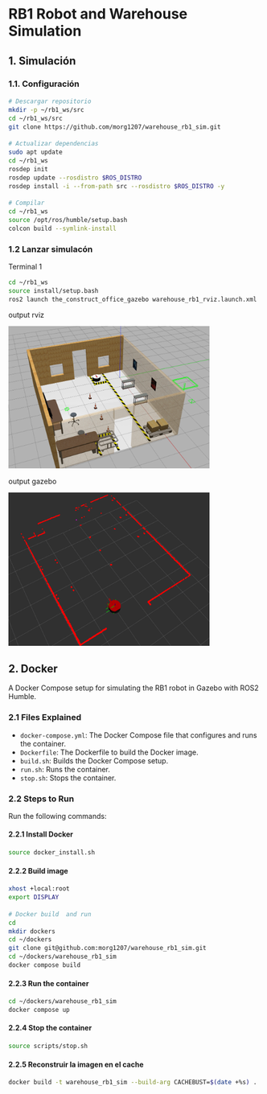 # RB1 Robot and Warehouse Simulation



## 1. Simulación

### 1.1. Configuración
```bash
# Descargar repositorio
mkdir -p ~/rb1_ws/src
cd ~/rb1_ws/src
git clone https://github.com/morg1207/warehouse_rb1_sim.git

# Actualizar dependencias
sudo apt update
cd ~/rb1_ws
rosdep init
rosdep update --rosdistro $ROS_DISTRO
rosdep install -i --from-path src --rosdistro $ROS_DISTRO -y

# Compilar
cd ~/rb1_ws
source /opt/ros/humble/setup.bash 
colcon build --symlink-install
```

### 1.2 Lanzar simulacón
Terminal 1 
```bash
cd ~/rb1_ws
source install/setup.bash
ros2 launch the_construct_office_gazebo warehouse_rb1_rviz.launch.xml
```
output rviz

<img src="./images/gazebo.png" alt="rviz" width="400"/>  

output gazebo

<img src="./images/rviz.png" alt="rviz" width="400"/>  


## 2. Docker
A Docker Compose setup for simulating the RB1 robot in Gazebo with ROS2 Humble.

### 2.1 Files Explained

- `docker-compose.yml`: The Docker Compose file that configures and runs the container.
- `Dockerfile`: The Dockerfile to build the Docker image.
- `build.sh`: Builds the Docker Compose setup.
- `run.sh`: Runs the container.
- `stop.sh`: Stops the container.

### 2.2 Steps to Run

Run the following commands:


#### 2.2.1 Install Docker

```sh
source docker_install.sh
```

#### 2.2.2 Build image

```sh
xhost +local:root
export DISPLAY

# Docker build  and run
cd 
mkdir dockers
cd ~/dockers
git clone git@github.com:morg1207/warehouse_rb1_sim.git
cd ~/dockers/warehouse_rb1_sim 
docker compose build 
```

#### 2.2.3 Run the container

```sh
cd ~/dockers/warehouse_rb1_sim 
docker compose up
```

#### 2.2.4 Stop the container

```sh
source scripts/stop.sh

```

#### 2.2.5 Reconstruir la imagen en el cache 

```sh
docker build -t warehouse_rb1_sim --build-arg CACHEBUST=$(date +%s) .

```


